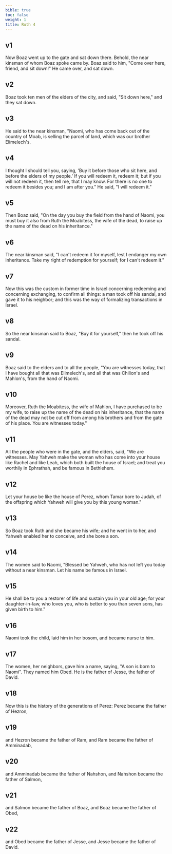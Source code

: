 ```yaml
---
bible: true
toc: false
weight: 1
title: Ruth 4
---
```




## v1 
Now Boaz went up to the gate and sat down there. Behold, the near kinsman of whom Boaz spoke came by. Boaz said to him, "Come over here, friend, and sit down!" He came over, and sat down. 

## v2 
Boaz took ten men of the elders of the city, and said, "Sit down here," and they sat down. 

## v3 
He said to the near kinsman, "Naomi, who has come back out of the country of Moab, is selling the parcel of land, which was our brother Elimelech's. 

## v4 
I thought I should tell you, saying, 'Buy it before those who sit here, and before the elders of my people.' If you will redeem it, redeem it; but if you will not redeem it, then tell me, that I may know. For there is no one to redeem it besides you; and I am after you." He said, "I will redeem it." 

## v5 
Then Boaz said, "On the day you buy the field from the hand of Naomi, you must buy it also from Ruth the Moabitess, the wife of the dead, to raise up the name of the dead on his inheritance." 

## v6 
The near kinsman said, "I can't redeem it for myself, lest I endanger my own inheritance. Take my right of redemption for yourself; for I can't redeem it." 

## v7 
Now this was the custom in former time in Israel concerning redeeming and concerning exchanging, to confirm all things: a man took off his sandal, and gave it to his neighbor; and this was the way of formalizing transactions in Israel. 

## v8 
So the near kinsman said to Boaz, "Buy it for yourself," then he took off his sandal. 

## v9 
Boaz said to the elders and to all the people, "You are witnesses today, that I have bought all that was Elimelech's, and all that was Chilion's and Mahlon's, from the hand of Naomi. 

## v10 
Moreover, Ruth the Moabitess, the wife of Mahlon, I have purchased to be my wife, to raise up the name of the dead on his inheritance, that the name of the dead may not be cut off from among his brothers and from the gate of his place. You are witnesses today." 

## v11 
All the people who were in the gate, and the elders, said, "We are witnesses. May Yahweh make the woman who has come into your house like Rachel and like Leah, which both built the house of Israel; and treat you worthily in Ephrathah, and be famous in Bethlehem. 

## v12 
Let your house be like the house of Perez, whom Tamar bore to Judah, of the offspring which Yahweh will give you by this young woman." 

## v13 
So Boaz took Ruth and she became his wife; and he went in to her, and Yahweh enabled her to conceive, and she bore a son. 

## v14 
The women said to Naomi, "Blessed be Yahweh, who has not left you today without a near kinsman. Let his name be famous in Israel. 

## v15 
He shall be to you a restorer of life and sustain you in your old age; for your daughter-in-law, who loves you, who is better to you than seven sons, has given birth to him." 

## v16 
Naomi took the child, laid him in her bosom, and became nurse to him. 

## v17 
The women, her neighbors, gave him a name, saying, "A son is born to Naomi". They named him Obed. He is the father of Jesse, the father of David. 

## v18 
Now this is the history of the generations of Perez: Perez became the father of Hezron, 

## v19 
and Hezron became the father of Ram, and Ram became the father of Amminadab, 

## v20 
and Amminadab became the father of Nahshon, and Nahshon became the father of Salmon, 

## v21 
and Salmon became the father of Boaz, and Boaz became the father of Obed, 

## v22 
and Obed became the father of Jesse, and Jesse became the father of David.
